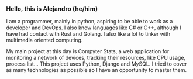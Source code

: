 ### Hello, this is Alejandro (he/him)

I am a programmer, mainly in python, aspiring to be able to work as a developer and DevOps. I also know languages like C# or C++, although I have had contact with Rust and Golang. I also like a lot to tinker with multimedia oriented computing.

My main project at this day is Compyter Stats, a web application for monitoring a network of devices, tracking their resources, like CPU usage, process list... This project uses Python, Django and MySQL. I tried to cover as many technologies as possible so I have an opportunity to master them.

<!--
**Nekuake/nekuake** is a ✨ _special_ ✨ repository because its `README.md` (this file) appears on your GitHub profile.

Here are some ideas to get you started:

- 🔭 I’m currently working on ...
- 🌱 I’m currently learning ...
- 👯 I’m looking to collaborate on ...
- 🤔 I’m looking for help with ...
- 💬 Ask me about ...
- 📫 How to reach me: ...
- 😄 Pronouns: ...
- ⚡ Fun fact: ...
-->
